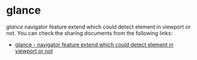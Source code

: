 # glance

*glance* navigator feature extend which could detect element in viewport or not. You can check the sharing documents from the following links:

* [glance - navigator feature extend which could detect element in viewport or not](https://www.facebook.com/notes/paul-li/glance-navigator-feature-extend-which-could-detect-element-in-viewport-or-not/10154729595497211)
